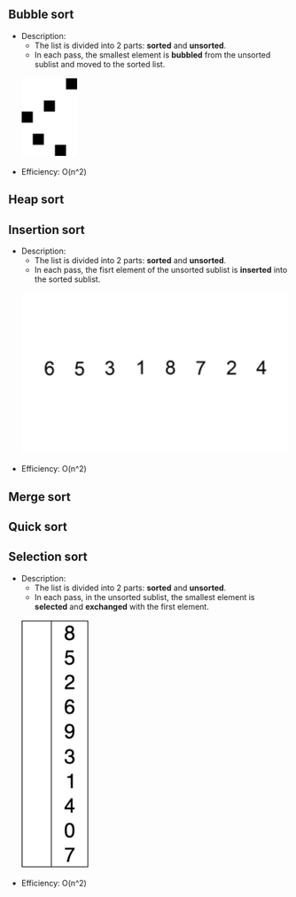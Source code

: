 ## Bubble sort
- Description:
    + The list is divided into 2 parts: **sorted** and **unsorted**.
    + In each pass, the smallest element is **bubbled** from the unsorted sublist and moved to the sorted list.<br><br>
    <img src="../../img-md/bubble.gif" width="100px">
    <br><br>
- Efficiency: O(n^2)

## Heap sort

## Insertion sort
- Description:
    + The list is divided into 2 parts: **sorted** and **unsorted**.
    + In each pass, the fisrt element of the unsorted sublist is **inserted** into the sorted sublist.<br><br>
    <img src="../../img-md/insertion.gif" width="500px">
    <br><br>
- Efficiency: O(n^2)

## Merge sort

## Quick sort

## Selection sort
- Description:
    + The list is divided into 2 parts: **sorted** and **unsorted**.
    + In each pass, in the unsorted sublist, the smallest element is **selected** and **exchanged** with the first element.<br><br>
    <img src="../../img-md/selection.gif" width="120px">
    <br><br>
- Efficiency: O(n^2)